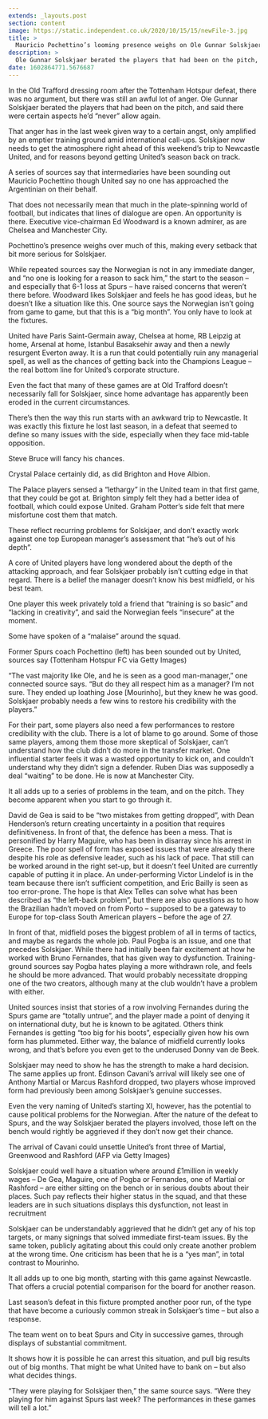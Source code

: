```yaml
--- 
extends: _layouts.post 
section: content 
image: https://static.independent.co.uk/2020/10/15/15/newFile-3.jpg 
title: > 
  Mauricio Pochettino’s looming presence weighs on Ole Gunnar Solskjaer as Manchester United face critical month 
description: > 
  Ole Gunnar Solskjaer berated the players that had been on the pitch, and said there were certain aspects he’d “never” allow again.A series of sources say that intermediaries have been sounding out Mauricio Pochettino though United say no one has approached the Argentinian on their behalf.One source says the Norwegian isn’t going from game to game, but that this is a “big month”.A core of United players have long wondered about the depth of the attacking approach, and fear Solskjaer probably isn’t cutting edge in that regard.Training-ground sources say Pogba hates playing a more withdrawn role, and feels he should be more advanced. 
date: 1602864771.5676687 
--- 
```

In the Old Trafford dressing room after the Tottenham Hotspur defeat, there was no argument, but there was still an awful lot of anger. Ole Gunnar Solskjaer berated the players that had been on the pitch, and said there were certain aspects he’d “never” allow again.

That anger has in the last week given way to a certain angst, only amplified by an emptier training ground amid international call-ups. Solskjaer now needs to get the atmosphere right ahead of this weekend’s trip to Newcastle United, and for reasons beyond getting United’s season back on track.

A series of sources say that intermediaries have been sounding out Mauricio Pochettino though United say no one has approached the Argentinian on their behalf.

That does not necessarily mean that much in the plate-spinning world of football, but indicates that lines of dialogue are open. An opportunity is there. Executive vice-chairman Ed Woodward is a known admirer, as are Chelsea and Manchester City.

Pochettino’s presence weighs over much of this, making every setback that bit more serious for Solskjaer.

While repeated sources say the Norwegian is not in any immediate danger, and “no one is looking for a reason to sack him,” the start to the season – and especially that 6-1 loss at Spurs – have raised concerns that weren’t there before. Woodward likes Solskjaer and feels he has good ideas, but he doesn’t like a situation like this. One source says the Norwegian isn’t going from game to game, but that this is a “big month”. You only have to look at the fixtures.

United have Paris Saint-Germain away, Chelsea at home, RB Leipzig at home, Arsenal at home, Istanbul Basaksehir away and then a newly resurgent Everton away. It is a run that could potentially ruin any managerial spell, as well as the chances of getting back into the Champions League – the real bottom line for United’s corporate structure.

Even the fact that many of these games are at Old Trafford doesn’t necessarily fall for Solskjaer, since home advantage has apparently been eroded in the current circumstances.

There’s then the way this run starts with an awkward trip to Newcastle. It was exactly this fixture he lost last season, in a defeat that seemed to define so many issues with the side, especially when they face mid-table opposition.

Steve Bruce will fancy his chances.

Crystal Palace certainly did, as did Brighton and Hove Albion.

The Palace players sensed a “lethargy” in the United team in that first game, that they could be got at. Brighton simply felt they had a better idea of football, which could expose United. Graham Potter’s side felt that mere misfortune cost them that match.

These reflect recurring problems for Solskjaer, and don’t exactly work against one top European manager’s assessment that “he’s out of his depth”.

A core of United players have long wondered about the depth of the attacking approach, and fear Solskjaer probably isn’t cutting edge in that regard. There is a belief the manager doesn’t know his best midfield, or his best team.

One player this week privately told a friend that “training is so basic” and “lacking in creativity”, and said the Norwegian feels “insecure” at the moment.

Some have spoken of a “malaise” around the squad.

Former Spurs coach Pochettino (left) has been sounded out by United, sources say (Tottenham Hotspur FC via Getty Images)

“The vast majority like Ole, and he is seen as a good man-manager,” one connected source says. “But do they all respect him as a manager? I’m not sure. They ended up loathing Jose [Mourinho], but they knew he was good. Solskjaer probably needs a few wins to restore his credibility with the players.”

For their part, some players also need a few performances to restore credibility with the club. There is a lot of blame to go around. Some of those same players, among them those more skeptical of Solskjaer, can’t understand how the club didn’t do more in the transfer market. One influential starter feels it was a wasted opportunity to kick on, and couldn’t understand why they didn’t sign a defender. Ruben Dias was supposedly a deal “waiting” to be done. He is now at Manchester City.

It all adds up to a series of problems in the team, and on the pitch. They become apparent when you start to go through it.

David de Gea is said to be “two mistakes from getting dropped”, with Dean Henderson’s return creating uncertainty in a position that requires definitiveness. In front of that, the defence has been a mess. That is personified by Harry Maguire, who has been in disarray since his arrest in Greece. The poor spell of form has exposed issues that were already there despite his role as defensive leader, such as his lack of pace. That still can be worked around in the right set-up, but it doesn’t feel United are currently capable of putting it in place. An under-performing Victor Lindelof is in the team because there isn’t sufficient competition, and Eric Bailly is seen as too error-prone. The hope is that Alex Telles can solve what has been described as “the left-back problem”, but there are also questions as to how the Brazilian hadn’t moved on from Porto – supposed to be a gateway to Europe for top-class South American players – before the age of 27.

In front of that, midfield poses the biggest problem of all in terms of tactics, and maybe as regards the whole job. Paul Pogba is an issue, and one that precedes Solskjaer. While there had initially been fair excitement at how he worked with Bruno Fernandes, that has given way to dysfunction. Training-ground sources say Pogba hates playing a more withdrawn role, and feels he should be more advanced. That would probably necessitate dropping one of the two creators, although many at the club wouldn’t have a problem with either.

United sources insist that stories of a row involving Fernandes during the Spurs game are “totally untrue”, and the player made a point of denying it on international duty, but he is known to be agitated. Others think Fernandes is getting “too big for his boots”, especially given how his own form has plummeted. Either way, the balance of midfield currently looks wrong, and that’s before you even get to the underused Donny van de Beek.

Solskjaer may need to show he has the strength to make a hard decision. The same applies up front. Edinson Cavani’s arrival will likely see one of Anthony Martial or Marcus Rashford dropped, two players whose improved form had previously been among Solskjaer’s genuine successes.

Even the very naming of United’s starting XI, however, has the potential to cause political problems for the Norwegian. After the nature of the defeat to Spurs, and the way Solskjaer berated the players involved, those left on the bench would rightly be aggrieved if they don’t now get their chance.

The arrival of Cavani could unsettle United’s front three of Martial, Greenwood and Rashford (AFP via Getty Images)

Solskjaer could well have a situation where around £1million in weekly wages – De Gea, Maguire, one of Pogba or Fernandes, one of Martial or Rashford – are either sitting on the bench or in serious doubts about their places. Such pay reflects their higher status in the squad, and that these leaders are in such situations displays this dysfunction, not least in recruitment

Solskjaer can be understandably aggrieved that he didn’t get any of his top targets, or many signings that solved immediate first-team issues. By the same token, publicly agitating about this could only create another problem at the wrong time. One criticism has been that he is a “yes man”, in total contrast to Mourinho.

It all adds up to one big month, starting with this game against Newcastle. That offers a crucial potential comparison for the board for another reason.

Last season’s defeat in this fixture prompted another poor run, of the type that have become a curiously common streak in Solskjaer’s time – but also a response.

The team went on to beat Spurs and City in successive games, through displays of substantial commitment.

It shows how it is possible he can arrest this situation, and pull big results out of big months. That might be what United have to bank on – but also what decides things.

“They were playing for Solskjaer then,” the same source says. “Were they playing for him against Spurs last week? The performances in these games will tell a lot.”